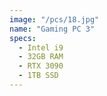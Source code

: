 ```yaml
---
image: "/pcs/18.jpg"
name: "Gaming PC 3"
specs:
  - Intel i9
  - 32GB RAM
  - RTX 3090
  - 1TB SSD
---
```

